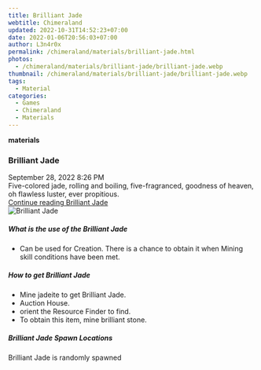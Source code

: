```yaml
---
title: Brilliant Jade
webtitle: Chimeraland
updated: 2022-10-31T14:52:23+07:00
date: 2022-01-06T20:56:03+07:00
author: L3n4r0x
permalink: /chimeraland/materials/brilliant-jade.html
photos:
  - /chimeraland/materials/brilliant-jade/brilliant-jade.webp
thumbnail: /chimeraland/materials/brilliant-jade/brilliant-jade.webp
tags:
  - Material
categories:
  - Games
  - Chimeraland
  - Materials
---
```


<section id="bootstrap-wrapper"><link rel="stylesheet" href="https://cdn.statically.io/gh/dimaslanjaka/Web-Manajemen/40ac3225/css/bootstrap-4.5-wrapper.css"/><div class="row g-0 border rounded overflow-hidden flex-md-row mb-4 shadow-sm position-relative"><div class="col p-4 d-flex flex-column position-static"><strong class="d-inline-block mb-2 text-success">materials</strong><h3 class="mb-0">Brilliant Jade</h3><div class="mb-1 text-muted">September 28, 2022 8:26 PM</div><div class="mb-2 border p-1">Five-colored jade, rolling and boiling, five-fragranced, goodness of heaven, oh flawless luster, ever propitious.</div><a href="#" class="stretched-link d-none">Continue reading Brilliant Jade</a></div><div class="col-auto d-none d-lg-block"><img src="/chimeraland/materials/brilliant-jade/brilliant-jade.webp" alt="Brilliant Jade"/></div></div><div class="row"><div class="col-lg-6 col-12 mb-2"><div class="card"><div class="card-body"><h5 class="card-title">What is the use of the Brilliant Jade</h5><div class="card-text"><ul><li>Can be used for Creation. There is a chance to obtain it when Mining skill conditions have been met.</li></ul></div></div></div></div><div class="col-lg-6 col-12 mb-2"><div class="card"><div class="card-body"><h5 class="card-title">How to get Brilliant Jade</h5><div class="card-text"><ul><li>Mine jadeite to get Brilliant Jade.</li><li>Auction House.</li><li>orient the Resource Finder to find.</li><li>To obtain this item, mine brilliant stone.</li></ul></div></div></div></div><div class="col-12 mb-2"><h5>Brilliant Jade Spawn Locations</h5><p>Brilliant Jade is randomly spawned</p></div></div></section>